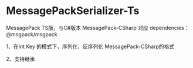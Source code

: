 # MessagePackSerializer-Ts
MessagePack TS版，与C#版本  MessagePack-CSharp 对应
dependencies：@msgpack/msgpack

1、在Int Key 的模式下，序列化、反序列化 MessagePack-CSharp的格式

2、支持继承
